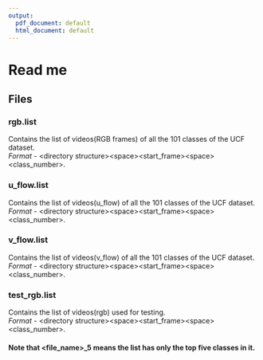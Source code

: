```yaml
---
output:
  pdf_document: default
  html_document: default
---
```

Read me  
==================

## Files  

### rgb.list  
Contains the list of videos(RGB frames) of all the 101 classes of the UCF dataset.  
*Format* - \<directory structure>\<space>\<start_frame>\<space>\<class_number>.  

### u_flow.list  
Contains the list of videos(u_flow) of all the 101 classes of the UCF dataset.  
*Format* - \<directory structure>\<space>\<start_frame>\<space>\<class_number>. 

### v_flow.list  
Contains the list of videos(v_flow) of all the 101 classes of the UCF dataset.  
*Format* - \<directory structure>\<space>\<start_frame>\<space>\<class_number>.

### test_rgb.list  
Contains the list of videos(rgb) used for testing.  
*Format* - \<directory structure>\<space>\<start_frame>\<space>\<class_number>.  
  



#### **Note** that \<file_name>_5 means the list has only the top five classes in it.  